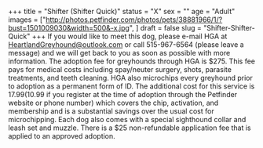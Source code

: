 +++
title = "Shifter (Shifter Quick)"
status = "X"
sex = ""
age = "Adult"
images = ["http://photos.petfinder.com/photos/pets/38881966/1/?bust=1501009030&width=500&-x.jpg",
]
draft = false
slug = "Shifter-Shifter-Quick"
+++
If you would like to meet this dog, please e-mail HGA at HeartlandGreyhound@outlook.com or call 515-967-6564 (please leave a message) and we will get back to you as soon as possible with more information. The adoption fee for greyhounds through HGA is $275. This fee pays for medical costs including spay/neuter surgery, shots, parasite treatments, and teeth cleaning. HGA also microchips every greyhound prior to adoption as a permanent form of ID. The additional cost for this service is $17.99 ($10.99 if you register at the time of adoption through the Petfinder website or phone number) which covers the chip, activation, and membership and is a substantial savings over the usual cost for microchipping. Each dog also comes with a special sighthound collar and leash set and muzzle. There is a $25 non-refundable application fee that is applied to an approved adoption.
